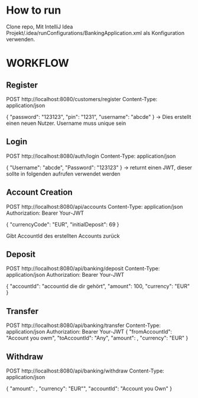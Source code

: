 # How to run
Clone repo, Mit IntelliJ Idea Projekt/.idea/runConfigurations/BankingApplication.xml als Konfiguration verwenden.


# WORKFLOW

## Register
POST http://localhost:8080/customers/register
Content-Type: application/json

{
"password": "123123",
"pin": "1231",
"username": "abcde"
}
-> Dies erstellt einen neuen Nutzer. Username muss unique sein



## Login
POST http://localhost:8080/auth/login
Content-Type: application/json

{
"Username": "abcde",
"Password": "123123"
}
-> returnt einen JWT, dieser sollte in folgenden aufrufen verwendet werden



## Account Creation

POST http://localhost:8080/api/accounts
Content-Type: application/json
Authorization: Bearer Your-JWT

{
"currencyCode": "EUR",
"initialDeposit": 69
}

Gibt AccountId des erstellten Accounts zurück 

## Deposit


POST http://localhost:8080/api/banking/deposit
Content-Type: application/json
Authorization: Bearer Your-JWT

{
"accountId": "accountid die dir gehört",
"amount": 100,
"currency": "EUR"
}


## Transfer


POST http://localhost:8080/api/banking/transfer
Content-Type: application/json
Authorization: Bearer Your-JWT
{
"fromAccountId": "Account you owm",
"toAccountId": "Any",
"amount": ,
"currency": "EUR"
}


## Withdraw

POST http://localhost:8080/api/banking/withdraw
Content-Type: application/json

{
"amount": ,
"currency": "EUR"",
"accountId": "Account you Own"
}
